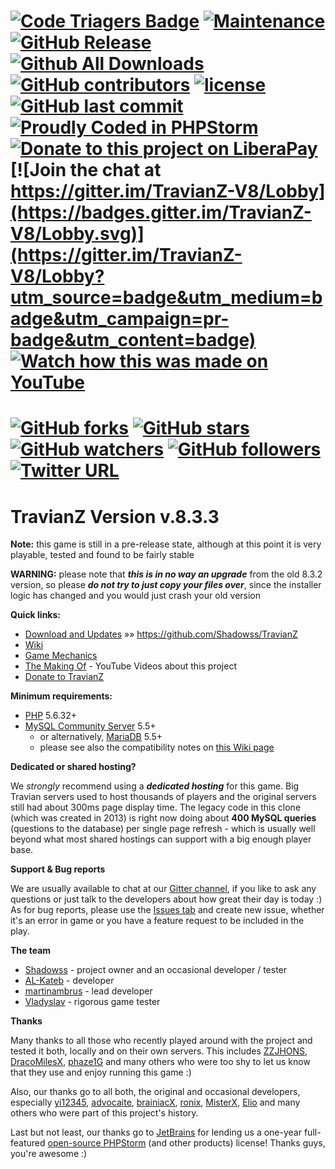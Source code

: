[![Code Triagers Badge](https://www.codetriage.com/shadowss/travianz/badges/users.svg)](https://www.codetriage.com/shadowss/travianz)
[![Maintenance](https://img.shields.io/maintenance/no/2018.svg)]()
[![GitHub Release](https://img.shields.io/github/release/Shadowss/TravianZ/all.svg)]()
[![Github All Downloads](https://img.shields.io/github/downloads/Shadowss/TravianZ/total.svg)]()
[![GitHub contributors](https://img.shields.io/github/contributors/Shadowss/TravianZ.svg)]()
[![license](https://img.shields.io/github/license/Shadowss/TravianZ.svg)]()
[![GitHub last commit](https://img.shields.io/github/last-commit/Shadowss/TravianZ.svg)]()
[![Proudly Coded in PHPStorm](https://img.shields.io/badge/coded%20in-PHPStorm-BD5CF3.svg)](https://www.jetbrains.com/buy/opensource/?product=phpstorm)
[![Donate to this project on LiberaPay](https://img.shields.io/badge/LiberaPay-donate-F6C915.svg)](https://liberapay.com/Shadowss/donate)
[![Join the chat at https://gitter.im/TravianZ-V8/Lobby](https://badges.gitter.im/TravianZ-V8/Lobby.svg)](https://gitter.im/TravianZ-V8/Lobby?utm_source=badge&utm_medium=badge&utm_campaign=pr-badge&utm_content=badge)
[![Watch how this was made on YouTube](https://img.shields.io/badge/The%20making%20of...-YouTube-FF0000.svg)](https://www.youtube.com/watch?v=1XiHhpGUmQg&list=PLzV5avt1FFHorlIeoL9YX0pdb9bj-FO84)
======
[![GitHub forks](https://img.shields.io/github/forks/badges/shields.svg?style=social&label=Fork)](https://github.com/Shadowss/TravianZ)
[![GitHub stars](https://img.shields.io/github/stars/badges/shields.svg?style=social&label=Stars)](https://github.com/Shadowss/TravianZ)
[![GitHub watchers](https://img.shields.io/github/watchers/badges/shields.svg?style=social&label=Watch)](https://github.com/Shadowss/TravianZ)
[![GitHub followers](https://img.shields.io/github/followers/espadrine.svg?style=social&label=Follow)](https://github.com/Shadowss/TravianZ)
[![Twitter URL](https://img.shields.io/twitter/url/http/shields.io.svg?style=social)](https://twitter.com/cata7007)
======
TravianZ Version **v.8.3.3**
======
**Note:** this game is still in a pre-release state, although at this point it is very playable, tested and found to be fairly stable

**WARNING:** please note that ***this is in no way an upgrade*** from the old 8.3.2 version, so please ***do not try to just copy your files over***, 
since the installer logic has changed and you would just crash your old version

**Quick links:**
* [Download and Updates](https://github.com/Shadowss/TravianZ) &raquo;&raquo; https://github.com/Shadowss/TravianZ
* [Wiki](https://github.com/Shadowss/TravianZ/wiki)
* [Game Mechanics](http://travian.wikia.com/wiki/Travian_Wiki)
* [The Making Of](https://www.youtube.com/watch?v=1XiHhpGUmQg&list=PLzV5avt1FFHorlIeoL9YX0pdb9bj-FO84) - YouTube Videos about this project
* [Donate to TravianZ](https://liberapay.com/martinambrus/donate)

**Minimum requirements:**
* [PHP](http://php.net/) 5.6.32+
* [MySQL Community Server](https://dev.mysql.com/downloads/mysql/) 5.5+
  * or alternatively, [MariaDB](https://downloads.mariadb.org/) 5.5+
  * please see also the compatibility notes on [this Wiki page](https://github.com/Shadowss/TravianZ/wiki/Known-Bugs)

**Dedicated or shared hosting?**

We *strongly* recommend using a ***dedicated hosting*** for this game. Big Travian servers used to host 
thousands of players and the original servers still had about 300ms page display time. The legacy code 
in this clone (which was created in 2013) is right now doing about **400 MySQL queries** (questions 
to the database) per single page refresh - which is usually well beyond what most shared hostings can support 
with a big enough player base.

**Support & Bug reports**

We are usually available to chat at our [Gitter channel](https://gitter.im/TravianZ-V8/Lobby), if you like to ask 
any questions or just talk to the developers about how great their day is today :) As for bug reports, please use 
the [Issues tab](https://github.com/Shadowss/TravianZ/issues) and create new issue, whether it's an error in game 
or you have a feature request to be included in the play.

**The team**
* [Shadowss](https://github.com/Shadowss) - project owner and an occasional developer / tester
* [AL-Kateb](https://github.com/AL-Kateb) - developer
* [martinambrus](https://github.com/martinambrus) - lead developer
* [Vladyslav](https://github.com/velhbxtyrj) - rigorous game tester

**Thanks**

Many thanks to all those who recently played around with the project and tested it both, locally and on their 
own servers. This includes [ZZJHONS](https://github.com/ZZJHONS), [DracoMilesX](https://github.com/DracoMilesX), 
[phaze1G](https://github.com/phaze1G) and many others who were too shy to let us know that they use and enjoy 
running this game :)

Also, our thanks go to all both, the original and occasional developers, especially [yi12345](https://github.com/yi12345/), 
[advocaite](https://github.com/advocaite/), [brainiacX](https://github.com/brainiacX/), [ronix](https://github.com/ronix/), 
[MisterX](https://github.com/MisterX/), [Elio](https://github.com/Elio/) and many others who were part of this 
project's history.

Last but not least, our thanks go to [JetBrains](https://www.jetbrains.com/) for lending us a one-year full-featured 
[open-source PHPStorm](https://www.jetbrains.com/buy/opensource/?product=phpstorm) (and other products) license! 
Thanks guys, you're awesome :)
